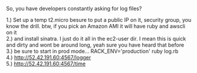So, you have developers constantly asking for log files? <br>

1.) Set up a temp t2.micro besure to put a public IP on it, security group, you know the drill. btw, if you pick an Amazon AMI it will have ruby and awscli on it <br>
2.) and install sinatra. I just do it all in the ec2-user dir. I mean this is quick and dirty and wont be around long, yeah sure you have heard that before<br>
3.) be sure to start in prod mode... RACK_ENV='production' ruby log.rb <br>
4.) http://52.42.191.60:4567/logger <br>
5.) http://52.42.191.60:4567/time   <br>
